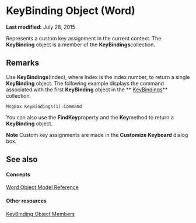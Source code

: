 
# KeyBinding Object (Word)

 **Last modified:** July 28, 2015

Represents a custom key assignment in the current context. The  **KeyBinding** object is a member of the **KeyBindings**collection. 

## Remarks

Use  **KeyBindings**(Index), where Index is the index number, to return a single  **KeyBinding** object. The following example displays the command associated with the first **KeyBinding** object in the ** [KeyBindings](d2e38b04-b7e1-b35c-e511-5988d132b074.md)** collection.


```
MsgBox KeyBindings(1).Command
```

You can also use the  **FindKey**property and the  **Key**method to return a  **KeyBinding** object.


 **Note**  Custom key assignments are made in the  **Customize Keyboard** dialog box.


## See also


#### Concepts


 [Word Object Model Reference](be452561-b436-bb9b-6f94-3faa9a74a6fd.md)
#### Other resources


 [KeyBinding Object Members](ff0776e1-3695-a392-992b-9d5a772449dc.md)
